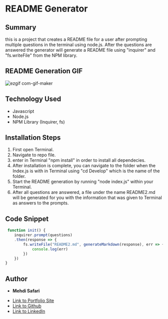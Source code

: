 # README Generator 

## Summary
this is a project that creates a README file for a user after prompting multiple questions in the terminal using node.js. After the questions are answered the generator will generate a README file using "inquirer" and "fs.writeFile" from the NPM library. 

## README Generation GIF
![ezgif com-gif-maker](https://user-images.githubusercontent.com/75599021/137399929-0de70bfa-da58-44ae-b866-b6efd118a081.gif)

## Technology Used
- Javascript
- Node.js
- NPM Library (Inquirer, fs)

## Installation Steps
1. First open Terminal.
2. Navigate to repo file.
3. enter in Terminal "npm install" in order to install all dependecies.
4. After installation is complete, you can navigate to the folder when the Index.js is with in Terminal using "cd Develop" which is the name of the folder.
5. Start the README generation by running "node index.js" within your Terminal.
6. After all questions are answered, a file under the name README2.md will be generated for you with the information that was given to Terminal as answers to the prompts.

## Code Snippet
```javascript
 function init() {
    inquirer.prompt(questions)
    .then(response => {
        fs.writeFile("README2.md", generateMarkdown(response), err => {
            console.log(err)
        })
    })
}
```

## Author

* **Mehdi Safari**

- [Link to Portfolio Site](https://mehdisafari77.github.io/Basic-Bio/)
- [Link to Github](https://github.com/mehdisafari77)
- [Link to LinkedIn](https://www.linkedin.com/in/mehdi-safari-992799142/)
